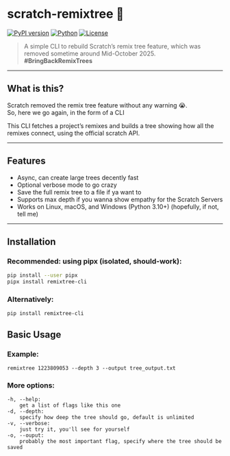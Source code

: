 # scratch-remixtree 🫚

[![PyPI version](https://img.shields.io/pypi/v/remixtree-cli)](https://pypi.org/project/remixtree-cli/)
[![Python](https://img.shields.io/pypi/pyversions/remixtree-cli)](https://pypi.org/project/remixtree-cli/)
[![License](https://img.shields.io/github/license/Alastrantia/scratch-remixtree)](LICENSE)

> A simple CLI to rebuild Scratch’s remix tree feature, which was removed sometime around Mid-October 2025.  
> **#BringBackRemixTrees**

---

## What is this?

Scratch removed the remix tree feature without any warning 😭.  
So, here we go again, in the form of a CLI

This CLI fetches a project’s remixes and builds a tree showing how all the remixes connect, using the official scratch API.

---

## Features

- Async, can create large trees decently fast
- Optional verbose mode to go crazy
- Save the full remix tree to a file if ya want to
- Supports max depth if you wanna show empathy for the Scratch Servers
- Works on Linux, macOS, and Windows (Python 3.10+) (hopefully, if not, tell me)

---

## Installation

### Recommended: using **pipx** (isolated, should-work):
```bash
pip install --user pipx
pipx install remixtree-cli
```
### Alternatively:

```
pip install remixtree-cli
```

## Basic Usage
### Example:
```
remixtree 1223809053 --depth 3 --output tree_output.txt
```
### More options:
```
-h, --help: 
    get a list of flags like this one
-d, --depth:
    specify how deep the tree should go, default is unlimited
-v, --verbose:
    just try it, you'll see for yourself
-o, --ouput:
    probably the most important flag, specify where the tree should be saved
```
